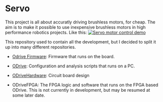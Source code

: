 # Servo
This project is all about accuratly driving brushless motors, for cheap. The aim is to make it possible to use inexpensive brushless motors in high performance robotics projects.
Like this:
[![Servo motor control demo](https://j.gifs.com/lYx7k6.gif)](https://www.youtube.com/watch?v=WT4E5nb3KtY)

This repository used to contain all the development, but I decided to split it up into many different repositories.
* [Odrive Firmware](https://github.com/madcowswe/OdriveFirmware): Firmware that runs on the board.
* [ODrive](https://github.com/madcowswe/ODrive): Configuration and analysis scripts that runs on a PC.
* [ODriveHardware](https://github.com/madcowswe/ODriveHardware): Circuit board design

* ODriveFPGA: The FPGA logic and software that runs on the FPGA based ODrive. This is not currently in development, but may be resumed at some later date.


